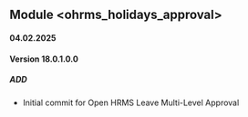 ## Module <ohrms_holidays_approval>
#### 04.02.2025
#### Version 18.0.1.0.0
##### ADD
- Initial commit for Open HRMS Leave Multi-Level Approval
